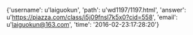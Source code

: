 {'username': u'laiguokun', 'path': u'wd1197/1197.html', 'answer': u'https://piazza.com/class/i5j09fnsl7k5x0?cid=558', 'email': u'laiguokun@163.com', 'time': '2016-02-23:17:28:20'}